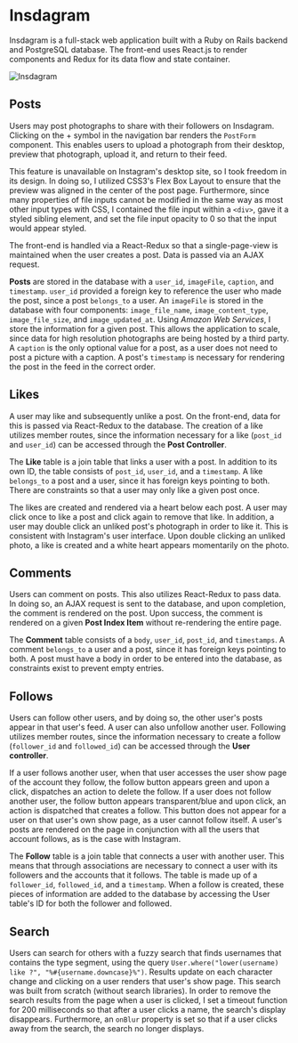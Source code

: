 # Insdagram

Insdagram is a full-stack web application built with a Ruby on Rails backend and PostgreSQL database.  The front-end uses React.js to render components and Redux for its data flow and state container.

![Insdagram](http://www.daviddipanfilo.com/img/insdagram.png "Insdagram")

## Posts
Users may post photographs to share with their followers on Insdagram.  Clicking on the + symbol in the navigation bar renders the `PostForm` component.  This enables users to upload a photograph from their desktop, preview that photograph, upload it, and return to their feed.

This feature is unavailable on Instagram's desktop site, so I took freedom in its design.  In doing so, I utilized CSS3's Flex Box Layout to ensure that the preview was aligned in the center of the post page.  Furthermore, since many properties of file inputs cannot be modified in the same way as most other input types with CSS, I contained the file input within a `<div>`, gave it a styled sibling element, and set the file input opacity to 0 so that the input would appear styled.

The front-end is handled via a React-Redux so that a single-page-view is maintained when the user creates a post.  Data is passed via an AJAX request.

**Posts** are stored in the database with a `user_id`, `imageFile`, `caption`, and `timestamp`.  `user_id` provided a foreign key to reference the user who made the post, since a post `belongs_to` a user.  An `imageFile` is stored in the database with four components: `image_file_name`, `image_content_type`, `image_file_size`, and `image_updated_at`.  Using *Amazon Web Services*, I store the information for a given post.  This allows the application to scale, since data for high resolution photographs are being hosted by a third party.  A `caption` is the only optional value for a post, as a user does not need to post a picture with a caption.  A post's `timestamp` is necessary for rendering the post in the feed in the correct order.

## Likes
A user may like and subsequently unlike a post.  On the front-end, data for this is passed via React-Redux to the database.  The creation of a like utilizes member routes, since the information necessary for a like (`post_id` and `user_id`) can be accessed through the **Post Controller**.

The **Like** table is a join table that links a user with a post.  In addition to its own ID, the table consists of `post_id`, `user_id`, and a `timestamp`.  A like `belongs_to` a post and a user, since it has foreign keys pointing to both.  There are constraints so that a user may only like a given post once.

The likes are created and rendered via a heart below each post.  A user may click once to like a post and click again to remove that like.  In addition, a user may double click an unliked post's photograph in order to like it.  This is consistent with Instagram's user interface.  Upon double clicking an unliked photo, a like is created and a white heart appears momentarily on the photo.

## Comments
Users can comment on posts.  This also utilizes React-Redux to pass data.  In doing so, an AJAX request is sent to the database, and upon completion, the comment is rendered on the post.  Upon success, the comment is rendered on a given
**Post Index Item** without re-rendering the entire page.

The **Comment** table consists of a `body`, `user_id`, `post_id`, and `timestamps`.  A comment `belongs_to` a user and a post, since it has foreign keys pointing to both.  A post must have a body in order to be entered into the database, as constraints exist to prevent empty entries.

## Follows
Users can follow other users, and by doing so, the other user's posts appear in that user's feed.  A user can also unfollow another user.  Following utilizes member routes, since the information necessary to create a follow (`follower_id` and `followed_id`) can be accessed through the **User controller**.

If a user follows another user, when that user accesses the user show page of the account they follow, the follow button appears green and upon a click, dispatches an action to delete the follow.  If a user does not follow another user, the follow button appears transparent/blue and upon click, an action is dispatched that creates a follow.  This button does not appear for a user on that user's own show page, as a user cannot follow itself.  A user's posts are rendered on the page in conjunction with all the users that account follows, as is the case with Instagram.

The **Follow** table is a join table that connects a user with another user.  This means that through associations are necessary to connect a user with its followers and the accounts that it follows.  The table is made up of a `follower_id`, `followed_id`, and a `timestamp`.  When a follow is created, these pieces of information are added to the database by accessing the User table's ID for both the follower and followed.

## Search
Users can search for others with a fuzzy search that finds usernames that contains the type segment, using the query `User.where("lower(username) like ?", "%#{username.downcase}%")`. Results update on each character change and clicking on a user renders that user's show page.  This search was built from scratch (without search libraries).  In order to remove the search results from the page when a user is clicked, I set a timeout function for 200 milliseconds so that after a user clicks a name, the search's display disappears.  Furthermore, an `onBlur` property is set so that if a user clicks away from the search, the search no longer displays.
